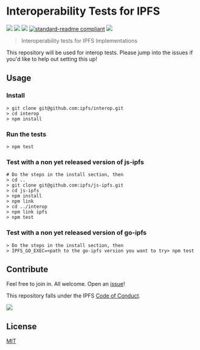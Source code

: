 # Interoperability Tests for IPFS

[![](https://img.shields.io/badge/made%20by-Protocol%20Labs-blue.svg?style=flat-square)](http://ipn.io)
[![](https://img.shields.io/badge/project-IPFS-blue.svg?style=flat-square)](http://ipfs.io/)
[![](https://img.shields.io/badge/freenode-%23ipfs-blue.svg?style=flat-square)](http://webchat.freenode.net/?channels=%23ipfs)
[![standard-readme compliant](https://img.shields.io/badge/standard--readme-OK-green.svg?style=flat-square)](https://github.com/RichardLitt/standard-readme)
[![](https://ci.ipfs.team/buildStatus/icon?job=ipfs/interop/master)](https://ci.ipfs.team/job/ipfs/job/interop/job/master/)

> Interoperability tests for IPFS Implementations

This repository will be used for interop tests. Please jump into the issues if you'd like to help out setting this up!

## Usage

### Install

```
> git clone git@github.com:ipfs/interop.git
> cd interop
> npm install
```

### Run the tests

```
> npm test
```

### Test with a non yet released version of js-ipfs

```
# Do the steps in the install section, then
> cd ..
> git clone git@github.com:ipfs/js-ipfs.git
> cd js-ipfs
> npm install
> npm link
> cd ../interop
> npm link ipfs
> npm test
```

### Test with a non yet released version of go-ipfs

```
> Do the steps in the install section, then
> IPFS_GO_EXEC=<path to the go-ipfs version you want to try> npm test
```

## Contribute

Feel free to join in. All welcome. Open an [issue](https://github.com/ipfs/ipfs-interop/issues)!

This repository falls under the IPFS [Code of Conduct](https://github.com/ipfs/community/blob/master/code-of-conduct.md).

[![](https://cdn.rawgit.com/jbenet/contribute-ipfs-gif/master/img/contribute.gif)](https://github.com/ipfs/community/blob/master/contributing.md)

## License

[MIT](./LICENSE)
